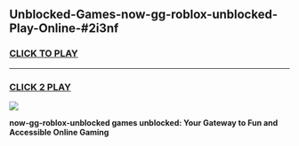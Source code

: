 
## Unblocked-Games-now-gg-roblox-unblocked-Play-Online-#2i3nf
<h3>
<a href="https://premium.freeplayer.one?title=now-gg-roblox-unblocked&ref=24F">CLICK TO PLAY</a></h3>
<hr>

<h3>
<a href="https://premium.freeplayer.one?title=now-gg-roblox-unblocked&ref=24F">CLICK 2 PLAY</a>
  
</h3>

<a href="https://premium.freeplayer.one?title=now-gg-roblox-unblocked&ref=24F/"><img src="https://clearcache.store/games.png"></a>


**now-gg-roblox-unblocked games unblocked: Your Gateway to Fun and Accessible Online Gaming**
